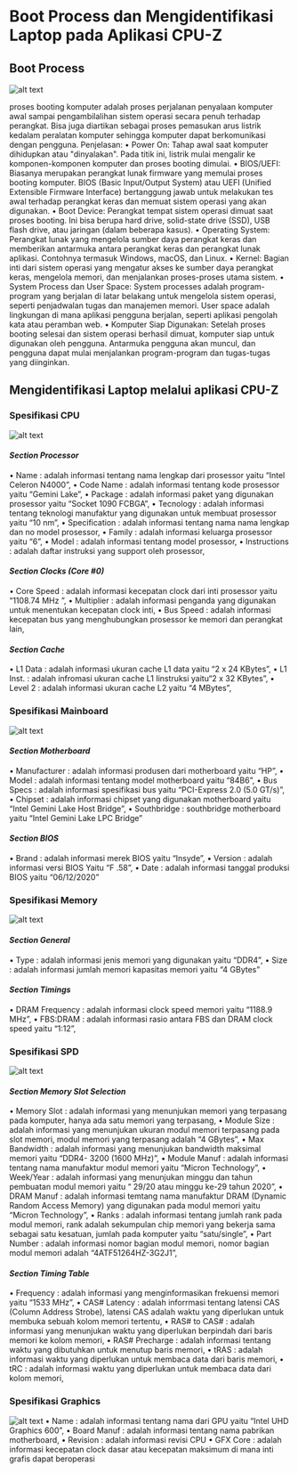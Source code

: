 # Boot Process dan Mengidentifikasi Laptop pada Aplikasi CPU-Z

## Boot Process

![alt text](https://github.com/r4mmar/Sys0P24-3123521004/blob/main/diagram%20so.jpg)

proses booting komputer adalah proses perjalanan penyalaan komputer awal sampai pengambilalihan 
sistem operasi secara penuh terhadap perangkat. Bisa juga diartikan sebagai proses pemasukan arus 
listrik kedalam peralatan komputer sehingga komputer dapat berkomunikasi dengan pengguna.
Penjelasan:
• Power On: Tahap awal saat komputer dihidupkan atau "dinyalakan". Pada titik ini, listrik mulai mengalir ke komponen-komponen komputer dan proses booting dimulai.
• BIOS/UEFI: Biasanya merupakan perangkat lunak firmware yang memulai proses booting komputer. BIOS (Basic Input/Output System) atau UEFI (Unified Extensible Firmware Interface) bertanggung jawab untuk melakukan tes awal terhadap perangkat keras dan memuat sistem operasi yang akan digunakan.
• Boot Device: Perangkat tempat sistem operasi dimuat saat proses booting. Ini bisa berupa hard drive, solid-state drive (SSD), USB flash drive, atau jaringan (dalam beberapa kasus).
• Operating System: Perangkat lunak yang mengelola sumber daya perangkat keras dan memberikan antarmuka antara perangkat keras dan perangkat lunak aplikasi. Contohnya termasuk Windows, macOS, dan Linux.
• Kernel: Bagian inti dari sistem operasi yang mengatur akses ke sumber daya perangkat keras, mengelola memori, dan menjalankan proses-proses utama sistem.
• System Process dan User Space: System processes adalah program-program yang berjalan di latar belakang untuk mengelola sistem operasi, seperti penjadwalan tugas dan manajemen memori. User space adalah lingkungan di mana aplikasi pengguna berjalan, seperti aplikasi pengolah kata atau peramban web.
• Komputer Siap Digunakan: Setelah proses booting selesai dan sistem operasi berhasil dimuat, komputer siap untuk digunakan oleh pengguna. Antarmuka pengguna akan muncul, dan pengguna dapat mulai menjalankan program-program dan tugas-tugas yang diinginkan.

  
## Mengidentifikasi Laptop melalui aplikasi CPU-Z

### Spesifikasi CPU

![alt text](https://github.com/r4mmar/Sys0P24-3123521004/blob/main/CPU.png)
#### _Section Processor_
• Name : adalah informasi tentang nama lengkap dari prosessor yaitu “Intel Celeron N4000”,
• Code Name : adalah informasi tentang kode prosessor yaitu “Gemini Lake”,
• Package : adalah informasi paket yang digunakan prosessor yaitu “Socket 1090 FCBGA”,
• Tecnology : adalah informasi tentang teknologi manufaktur yang digunakan untuk membuat 
prosessor yaitu “10 nm”,
• Specification : adalah informasi tentang nama nama lengkap dan no model prosessor,
• Family : adalah informasi keluarga prosessor yaitu “6”,
• Model : adalah informasi tentang model prosessor,
• Instructions : adalah daftar instruksi yang support oleh prosessor,
#### _Section Clocks (Core #0)_
• Core Speed : adalah informasi kecepatan clock dari inti prosessor yaitu “1108.74 MHz
”,
• Multiplier : adalah informasi penganda yang digunakan untuk menentukan kecepatan clock inti,
• Bus Speed : adalah informasi kecepatan bus yang menghubungkan prosessor ke memori dan 
perangkat lain,
#### _Section Cache_
• L1 Data : adalah informasi ukuran cache L1 data yaitu “2 x 24 KBytes”,
• L1 Inst. : adalah infromasi ukuran cache L1 Iinstruksi yaitu“2 x 32 KBytes”,
• Level 2 : adalah informasi ukuran cache L2 yaitu “4 MBytes”,

### Spesifikasi Mainboard

![alt text](https://github.com/r4mmar/Sys0P24-3123521004/blob/main/Mainboard.png)
#### _Section Motherboard_
• Manufacturer : adalah informasi produsen dari motherboard yaitu “HP”,
• Model : adalah informasi tentang model motherboard yaitu “84B6”,
• Bus Specs : adalah informasi spesifikasi bus yaitu “PCI-Express 2.0 (5.0 GT/s)”,
• Chipset : adalah informasi chipset yang digunakan motherboard yaitu “Intel Gemini Lake Host 
Bridge”,
• Southbridge : southbridge motherboard yaitu “Intel Gemini Lake LPC Bridge”
#### _Section BIOS_
• Brand : adalah informasi merek BIOS yaitu “Insyde”,
• Version : adalah informasi versi BIOS Yaitu “F .58”,
• Date : adalah informasi tanggal produksi BIOS yaitu “06/12/2020”

### Spesifikasi Memory

![alt text](https://github.com/r4mmar/Sys0P24-3123521004/blob/main/Memory.png)
#### _Section General_
• Type : adalah informasi jenis memori yang digunakan yaitu “DDR4”,
• Size : adalah informasi jumlah memori kapasitas memori yaitu “4 GBytes”
#### _Section Timings_
• DRAM Frequency : adalah informasi clock speed memori yaitu “1188.9 MHz”,
• FBS:DRAM : adalah informasi rasio antara FBS dan DRAM clock speed yaitu “1:12”,

### Spesifikasi SPD

![alt text](https://github.com/r4mmar/Sys0P24-3123521004/blob/main/SPD.png) 
#### _Section Memory Slot Selection_
• Memory Slot : adalah informasi yang menunjukan memori yang terpasang pada komputer, hanya 
ada satu memori yang terpasang,
• Module Size : adalah informasi yang menunjukan ukuran modul memori terpasang pada slot 
memori, modul memori yang terpasang adalah “4 GBytes”,
• Max Bandwidth : adalah informasi yang menunjukan bandwidth maksimal memori yaitu “DDR4-
3200 (1600 MHz)”,
• Module Manuf : adalah informasi tentang nama manufaktur modul memori yaitu “Micron 
Technology”,
• Week/Year : adalah informasi yang menunjukan minggu dan tahun pembuatan modul memori
yaitu “ 29/20 atau minggu ke-29 tahun 2020”,
• DRAM Manuf : adalah informasi temtang nama manufaktur DRAM (Dynamic Random Access 
Memory) yang digunakan pada modul memori yaitu “Micron Technology”,
• Ranks : adalah informasi tentang jumlah rank pada modul memori, rank adalah sekumpulan chip 
memori yang bekerja sama sebagai satu kesatuan, jumlah pada komputer yaitu “satu/single”,
• Part Number : adalah informasi nomor bagian modul memori, nomor bagian modul memori 
adalah “4ATF51264HZ-3G2J1”,
#### _Section Timing Table_
• Frequency : adalah informasi yang menginformasikan frekuensi memori yaitu “1533 MHz”,
• CAS# Latency : adalah inforrmasi tentang latensi CAS (Column Address Strobe), latensi CAS 
adalah waktu yang diperlukan untuk membuka sebuah kolom memori tertentu,
• RAS# to CAS# : adalah informasi yang menunjukan waktu yang diperlukan berpindah dari baris 
memori ke kolom memori,
• RAS# Precharge : adalah informasi tentang waktu yang dibutuhkan untuk menutup baris 
memori,
• tRAS : adalah informasi waktu yang diperlukan untuk membaca data dari baris memori,
• tRC : adalah informasi waktu yang diperlukan untuk membaca data dari kolom memori,

### Spesifikasi Graphics

![alt text](https://github.com/r4mmar/Sys0P24-3123521004/blob/main/Graphics.png) 
• Name : adalah informasi tentang nama dari GPU yaitu “Intel UHD Graphics 600”,
• Board Manuf : adalah informasi tentang nama pabrikan motherboard,
• Revision : adalah informasi revisi CPU
• GFX Core : adalah informasi kecepatan clock dasar atau kecepatan maksimum di mana inti grafis 
dapat beroperasi
